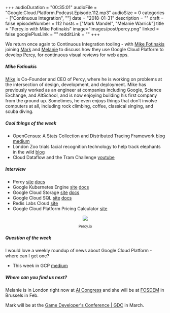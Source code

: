 +++
audioDuration = "00:35:01"
audioFile = "Google.Cloud.Platform.Podcast.Episode.112.mp3"
audioSize = 0
categories = ["Continuous Integration", ""]
date = "2018-01-31"
description = ""
draft = false
episodeNumber = 112
hosts = ["Mark Mandel", "Melanie Warrick"]
title = "Percy.io with Mike Fotinakis"
image="images/post/percy.png"
linked = false
googlePlusLink = ""
redditLink = ""
+++

We return once again to Continuous Integration tooling - with [Mike Fotinakis](https://twitter.com/mikefotinakis) joining
[Mark](https://twitter.com/Neurotic) and [Melanie](https://twitter.com/nyghtowl) to discuss how they use Google Cloud Platform
to develop [Percy](https://percy.io), for continuous visual reviews for web apps.

<!--more-->

##### Mike Fotinakis

[Mike](https://twitter.com/mikefotinakis) is Co-Founder and CEO of Percy, where he is working on problems at the intersection of design, development, and deployment. Mike has previously worked as an engineer at companies including Google, Science Exchange, and AltSchool, and is now enjoying building his first company from the ground up. Sometimes, he even enjoys things that don’t involve computers at all, including rock climbing, coffee, classical singing, and scuba diving.

##### Cool things of the week
- OpenCensus: A Stats Collection and Distributed Tracing Framework [blog](https://opensource.googleblog.com/2018/01/opencensus.html) [medium](https://medium.com/google-cloud/opencensus-and-prometheus-66812a7503f)
- London Zoo trials facial recognition technology to help track elephants in the wild [blog](https://www.standard.co.uk/front/london-zoo-trials-facial-recognition-technology-to-help-track-elephants-in-the-wild-a3747501.html)
- Cloud Dataflow and the Tram Challenge [youtube](https://www.youtube.com/watch?v=b4z8xJlTU8c)

##### Interview
- Percy [site](https://percy.io) [docs](https://percy.io/docs)
- Google Kubernetes Engine [site](https://cloud.google.com/kubernetes-engine/) [docs](https://cloud.google.com/kubernetes-engine/docs/)
- Google Cloud Storage [site](https://cloud.google.com/storage/) [docs](https://cloud.google.com/storage/docs/overview)
- Google Cloud SQL [site](https://cloud.google.com/sql/) [docs](https://cloud.google.com/sql/docs/)
- Redis Labs Cloud [site](https://redislabs.com/products/redis-cloud/)
- Google Cloud Platform Pricing Calculator [site](https://cloud.google.com/products/calculator/)

<div style="text-align: center">
  <a href="https://percy.io"><img src="/images/post/percy.png" style="margin: auto; max-width: 30%;"></a>
   <p style="font-size:0.8em">Percy.io<p>
</div>

##### Question of the week

I would love a weekly roundup of news about Google Cloud Platform - where can I get one?

 - This week in GCP [medium](https://medium.com/google-cloud/weekly/home)

##### Where can you find us next?

Melanie is in London right now at [AI Congress](https://theaicongress.com/) and she will be at [FOSDEM](https://fosdem.org/2018/) in Brussels in Feb.

Mark will be at the [Game Developer's Conference | GDC](http://www.gdconf.com/) in March.